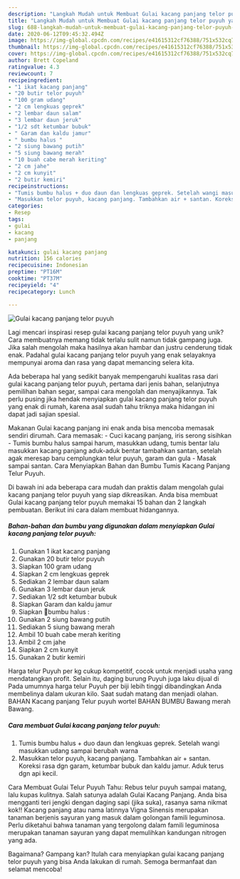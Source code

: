 ```yaml
---
description: "Langkah Mudah untuk Membuat Gulai kacang panjang telor puyuh yang Enak"
title: "Langkah Mudah untuk Membuat Gulai kacang panjang telor puyuh yang Enak"
slug: 688-langkah-mudah-untuk-membuat-gulai-kacang-panjang-telor-puyuh-yang-enak
date: 2020-06-12T09:45:32.494Z
image: https://img-global.cpcdn.com/recipes/e41615312cf76388/751x532cq70/gulai-kacang-panjang-telor-puyuh-foto-resep-utama.jpg
thumbnail: https://img-global.cpcdn.com/recipes/e41615312cf76388/751x532cq70/gulai-kacang-panjang-telor-puyuh-foto-resep-utama.jpg
cover: https://img-global.cpcdn.com/recipes/e41615312cf76388/751x532cq70/gulai-kacang-panjang-telor-puyuh-foto-resep-utama.jpg
author: Brett Copeland
ratingvalue: 4.3
reviewcount: 7
recipeingredient:
- "1 ikat kacang panjang"
- "20 butir telor puyuh"
- "100 gram udang"
- "2 cm lengkuas geprek"
- "2 lembar daun salam"
- "3 lembar daun jeruk"
- "1/2 sdt ketumbar bubuk"
- " Garam dan kaldu jamur"
- " bumbu halus "
- "2 siung bawang putih"
- "5 siung bawang merah"
- "10 buah cabe merah keriting"
- "2 cm jahe"
- "2 cm kunyit"
- "2 butir kemiri"
recipeinstructions:
- "Tumis bumbu halus + duo daun dan lengkuas geprek. Setelah wangi masukkan udang sampai berubah warna"
- "Masukkan telor puyuh, kacang panjang. Tambahkan air + santan. Koreksi rasa dgn garam, ketumbar bubuk dan kaldu jamur. Aduk terus dgn api kecil."
categories:
- Resep
tags:
- gulai
- kacang
- panjang

katakunci: gulai kacang panjang 
nutrition: 156 calories
recipecuisine: Indonesian
preptime: "PT16M"
cooktime: "PT37M"
recipeyield: "4"
recipecategory: Lunch

---
```



![Gulai kacang panjang telor puyuh](https://img-global.cpcdn.com/recipes/e41615312cf76388/751x532cq70/gulai-kacang-panjang-telor-puyuh-foto-resep-utama.jpg)

Lagi mencari inspirasi resep gulai kacang panjang telor puyuh yang unik? Cara membuatnya memang tidak terlalu sulit namun tidak gampang juga. Jika salah mengolah maka hasilnya akan hambar dan justru cenderung tidak enak. Padahal gulai kacang panjang telor puyuh yang enak selayaknya mempunyai aroma dan rasa yang dapat memancing selera kita.

Ada beberapa hal yang sedikit banyak mempengaruhi kualitas rasa dari gulai kacang panjang telor puyuh, pertama dari jenis bahan, selanjutnya pemilihan bahan segar, sampai cara mengolah dan menyajikannya. Tak perlu pusing jika hendak menyiapkan gulai kacang panjang telor puyuh yang enak di rumah, karena asal sudah tahu triknya maka hidangan ini dapat jadi sajian spesial.

Makanan Gulai kacang panjang ini enak anda bisa mencoba memasak sendiri dirumah. Cara memasak: - Cuci kacang panjang, iris serong sisihkan - Tumis bumbu halus sampai harum, masukkan udang, tumis bentar lalu masukkan kacang panjang aduk-aduk bentar tambahkan santan, setelah agak meresap baru cemplungkan telur puyuh, garam dan gula - Masak sampai santan. Cara Menyiapkan Bahan dan Bumbu Tumis Kacang Panjang Telur Puyuh.


Di bawah ini ada beberapa cara mudah dan praktis dalam mengolah gulai kacang panjang telor puyuh yang siap dikreasikan. Anda bisa membuat Gulai kacang panjang telor puyuh memakai 15 bahan dan 2 langkah pembuatan. Berikut ini cara dalam membuat hidangannya.

<!--inarticleads1-->

##### Bahan-bahan dan bumbu yang digunakan dalam menyiapkan Gulai kacang panjang telor puyuh:

1. Gunakan 1 ikat kacang panjang
1. Gunakan 20 butir telor puyuh
1. Siapkan 100 gram udang
1. Siapkan 2 cm lengkuas geprek
1. Sediakan 2 lembar daun salam
1. Gunakan 3 lembar daun jeruk
1. Sediakan 1/2 sdt ketumbar bubuk
1. Siapkan  Garam dan kaldu jamur
1. Siapkan  🌻bumbu halus :
1. Gunakan 2 siung bawang putih
1. Sediakan 5 siung bawang merah
1. Ambil 10 buah cabe merah keriting
1. Ambil 2 cm jahe
1. Siapkan 2 cm kunyit
1. Gunakan 2 butir kemiri


Harga telur Puyuh per kg cukup kompetitif, cocok untuk menjadi usaha yang mendatangkan profit. Selain itu, daging burung Puyuh juga laku dijual di Pada umumnya harga telur Puyuh per biji lebih tinggi dibandingkan Anda membelinya dalam ukuran kilo. Saat sudah matang dan menjadi olahan. BAHAN Kacang panjang Telur puyuh wortel BAHAN BUMBU Bawang merah Bawang. 

<!--inarticleads2-->

##### Cara membuat Gulai kacang panjang telor puyuh:

1. Tumis bumbu halus + duo daun dan lengkuas geprek. Setelah wangi masukkan udang sampai berubah warna
1. Masukkan telor puyuh, kacang panjang. Tambahkan air + santan. Koreksi rasa dgn garam, ketumbar bubuk dan kaldu jamur. Aduk terus dgn api kecil.


Cara Membuat Gulai Telur Puyuh Tahu: Rebus telur puyuh sampai matang, lalu kupas kulitnya. Salah satunya adalah Gulai Kacang Panjang. Anda bisa mengganti teri jengki dengan daging sapi (jika suka), rasanya sama nikmat kok!! Kacang panjang atau nama latinnya Vigna Sinensis merupakan tanaman berjenis sayuran yang masuk dalam golongan famili leguminosa. Perlu diketahui bahwa tanaman yang tergolong dalam famili leguminosa merupakan tanaman sayuran yang dapat memulihkan kandungan nitrogen yang ada. 

Bagaimana? Gampang kan? Itulah cara menyiapkan gulai kacang panjang telor puyuh yang bisa Anda lakukan di rumah. Semoga bermanfaat dan selamat mencoba!
